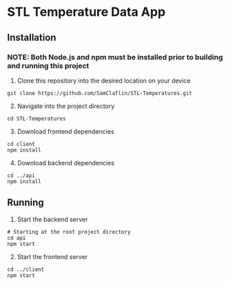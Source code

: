 # STL Temperature Data App 
## Installation
### NOTE: Both Node.js and npm must be installed prior to building and running this project  

1. Clone this repository into the desired location on your device 
```
git clone https://github.com/SamClaflin/STL-Temperatures.git 
```
2. Navigate into the project directory
```
cd STL-Temperatures
```
3. Download frontend dependencies 
```
cd client
npm install
```
4. Download backend dependencies 
```
cd ../api
npm install 
```

## Running 
1. Start the backend server 
```
# Starting at the root project directory
cd api
npm start 
```
2. Start the frontend server 
```
cd ../client
npm start
```